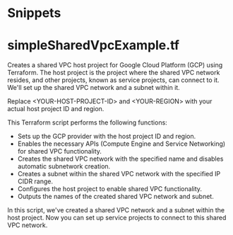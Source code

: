# Snippets



# simpleSharedVpcExample.tf
Creates a shared VPC host project for Google Cloud Platform (GCP) using Terraform. The host project is the project where the shared VPC network resides, and other projects, known as service projects, can connect to it. We'll set up the shared VPC network and a subnet within it.

Replace \<YOUR-HOST-PROJECT-ID\> and \<YOUR-REGION\> with your actual host project ID and region.

This Terraform script performs the following functions:

* Sets up the GCP provider with the host project ID and region.
* Enables the necessary APIs (Compute Engine and Service Networking) for    shared VPC functionality.
* Creates the shared VPC network with the specified name and disables automatic subnetwork creation.
* Creates a subnet within the shared VPC network with the specified IP CIDR range.
* Configures the host project to enable shared VPC functionality.
* Outputs the names of the created shared VPC network and subnet.

In this script, we've created a shared VPC network and a subnet within the host project. Now you can set up service projects to connect to this shared VPC network.





